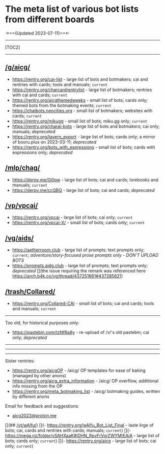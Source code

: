 # The meta list of various bot lists from different boards
->==(Updated 2023-07-11)==<-
***
[TOC2]
***
## [/g/aicg/](https://boards.4channel.org/g/catalog#s=aicg)
- https://rentry.org/cai-list - large list of bots and botmakers; cai and rentries with cards; tools and manuals; `current`
- https://rentry.org/charcardrentrylist - large list of botmakers; rentries with cai and cards; `current`
- https://rentry.org/aicgthemedweeks - small list of bots; cards only; themed bots from the botmaking events; `current`
- https://chatbots.neocities.org - small list of botmakers; websites with cards; `current`
- https://rentry.org/mikugg - small list of bots; miku\.gg only; `current`
- https://rentry.org/charai-bots - large list of bots and botmakers; cai only; manuals; *deprecated*
- https://rentry.org/tavern_export - large list of bots; cards only; a mirror of booru\.plus on 2023-03-11; *deprecated*
- https://rentry.org/bots_with_expressions - small list of bots; cards with expressions only; *deprecated*

## [/mlp/chag/](https://boards.4channel.org/mlp/catalog#s=chag)
- https://derpy.me/0j0pw - large list of bots; cai and cards; lorebooks and manuals; `current`
- https://derpy.me/ccQBQ - large list of bots; cai and cards; *deprecated*

## [/vp/vpcai/](https://boards.4channel.org/vp/catalog#s=vpcai)
- https://rentry.org/vpcai - large list of bots; cai only; `current`
- https://rentry.org/vpcai-X/ - small list of bots; cards only; `current`

## [/vg/aids/](https://boards.4channel.org/vg/catalog#s=AI+Dynamic+Storytelling+General)
- https://aetherroom.club - large list of prompts; text prompts only; `current`; *adventure/story-focused prose prompts only - DON'T UPLOAD BOTS*
- https://prompts.aidg.club - large list of prompts; text prompts only; *deprecated*
[](the issue requiring the remark was referenced here https://arch.b4k.co/vg/thread/437251661#437285621)

## [/trash/Collared/](https://boards.4chan.org/trash/catalog#s=/collared/)
- https://rentry.org/Collared-CAI - small list of bots; cai and cards; tools and manuals; `current`

***
Too old, for historical purposes only:
- https://pastebin.com/tzNf6a8y - re-upload of /v/'s old pastebin; cai only; *deprecated*
***
***
***
Sister rentries:
- https://rentry.org/aicgOP - /aicg/ OP templates for ease of baking (managed by other anons)
- https://rentry.org/aicg_extra_information - /aicg/ OP overflow, additional info missing from the OP
- https://rentry.org/meta_botmaking_list - /aicg/ botmaking guides, written by different anons

Email for feedback and suggestions:
- aicg2023@proton.me

[](## [/vt/wAIfu/](https://boards.4channel.org/vt/catalog#s=AI+Vtuber+Chatbots))
[](- https://rentry.org/wAIfu_Bot_List_Final - laste lirge of bots; cai, cards and rentries with cards; manuals; `current`)
[](- https://mega.nz/folder/ySAHXaaK#jDHN_RpvFrVorZWYMtEAiA - large list of bots; cards only; `current`)
[](- https://rentry.org/aicg - large list of bots; cai only; `current`)